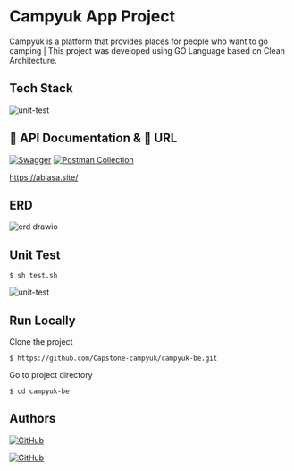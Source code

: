 # Campyuk App Project
Campyuk is a platform that provides places for people who want to go camping | This project was developed using GO Language based on Clean Architecture.

## Tech Stack

![unit-test](https://github.com/Capstone-campyuk/campyuk-be/blob/main/docs/tech-stack.jpg)

## 📘 API Documentation & 🔗 URL

[![Swagger](https://img.shields.io/badge/-Swagger-%23Clojure?style=for-the-badge&logo=swagger&logoColor=white)](https://app.swaggerhub.com/apis-docs/GRIFFINHENRY07_1/campyuk/1.0.0) [![Postman Collection](https://img.shields.io/badge/Postman-FF6C37?style=for-the-badge&logo=postman&logoColor=white)](https://www.postman.com/blue-rocket-532366/workspace/task-alta/collection/19389812-c3aa7b0b-cff6-4edf-abfa-e53778dbb602?action=share&creator=19389812)

https://abiasa.site/

## ERD

![erd drawio](https://user-images.githubusercontent.com/119381998/218243585-ab437b99-8b89-4a24-bd2b-10f4c9844036.png)

## Unit Test

```
$ sh test.sh
```

![unit-test](https://github.com/Capstone-campyuk/campyuk-be/blob/main/docs/test_overall_2023-02-10_21-44-51.png)

## Run Locally
Clone the project
```
$ https://github.com/Capstone-campyuk/campyuk-be.git
```

Go to project directory
```
$ cd campyuk-be
```

## Authors
[![GitHub](https://img.shields.io/badge/helmi-%23121011.svg?style=for-the-badge&logo=github&logoColor=red)](https://github.com/helmimuzkr)

[![GitHub](https://img.shields.io/badge/griffin-%23121011.svg?style=for-the-badge&logo=github&logoColor=blue)](https://github.com/kgriffinh)
